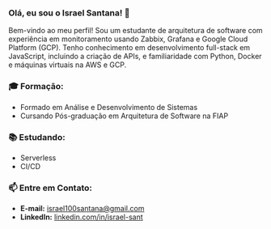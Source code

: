 ### Olá, eu sou o Israel Santana! 👋

Bem-vindo ao meu perfil! Sou um estudante de arquitetura de software com experiência em monitoramento usando Zabbix, Grafana e Google Cloud Platform (GCP). Tenho conhecimento em desenvolvimento full-stack em JavaScript, incluindo a criação de APIs, e familiaridade com Python, Docker e máquinas virtuais na AWS e GCP.

### 🎓 Formação:

- Formado em Análise e Desenvolvimento de Sistemas
- Cursando Pós-graduação em Arquitetura de Software na FIAP

### 📚 Estudando:

- Serverless
- CI/CD
 

### 📫 Entre em Contato:

- **E-mail:** israel100santana@gmail.com
- **LinkedIn:** [linkedin.com/in/israel-sant](https://www.linkedin.com/in/israel-sant)
